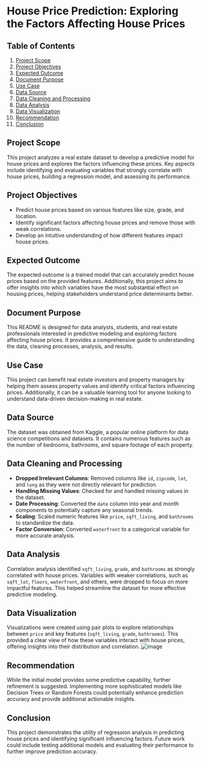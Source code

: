# House Price Prediction: Exploring the Factors Affecting House Prices

## Table of Contents
1. [Project Scope](#project-scope)
2. [Project Objectives](#project-objectives)
3. [Expected Outcome](#expected-outcome)
4. [Document Purpose](#document-purpose)
5. [Use Case](#use-case)
6. [Data Source](#data-source)
7. [Data Cleaning and Processing](#data-cleaning-and-processing)
8. [Data Analysis](#data-analysis)
9. [Data Visualization](#data-visualization)
10. [Recommendation](#recommendation)
11. [Conclusion](#conclusion)

## Project Scope
This project analyzes a real estate dataset to develop a predictive model for house prices and explores the factors influencing these prices. Key aspects include identifying and evaluating variables that strongly correlate with house prices, building a regression model, and assessing its performance.

## Project Objectives
- Predict house prices based on various features like size, grade, and location.
- Identify significant factors affecting house prices and remove those with weak correlations.
- Develop an intuitive understanding of how different features impact house prices.

## Expected Outcome
The expected outcome is a trained model that can accurately predict house prices based on the provided features. Additionally, this project aims to offer insights into which variables have the most substantial effect on housing prices, helping stakeholders understand price determinants better.

## Document Purpose
This README is designed for data analysts, students, and real estate professionals interested in predictive modeling and exploring factors affecting house prices. It provides a comprehensive guide to understanding the data, cleaning processes, analysis, and results.

## Use Case
This project can benefit real estate investors and property managers by helping them assess property values and identify critical factors influencing prices. Additionally, it can be a valuable learning tool for anyone looking to understand data-driven decision-making in real estate.

## Data Source
The dataset was obtained from Kaggle, a popular online platform for data science competitions and datasets. It contains numerous features such as the number of bedrooms, bathrooms, and square footage of each property.

## Data Cleaning and Processing
- **Dropped Irrelevant Columns**: Removed columns like `id`, `zipcode`, `lat`, and `long` as they were not directly relevant for prediction.
- **Handling Missing Values**: Checked for and handled missing values in the dataset.
- **Date Processing**: Converted the `date` column into year and month components to potentially capture any seasonal trends.
- **Scaling**: Scaled numeric features like `price`, `sqft_living`, and `bathrooms` to standardize the data.
- **Factor Conversion**: Converted `waterfront` to a categorical variable for more accurate analysis.

## Data Analysis
Correlation analysis identified `sqft_living`, `grade`, and `bathrooms` as strongly correlated with house prices. Variables with weaker correlations, such as `sqft_lot`, `floors`, `waterfront`, and others, were dropped to focus on more impactful features. This helped streamline the dataset for more effective predictive modeling.

## Data Visualization
Visualizations were created using pair plots to explore relationships between `price` and key features (`sqft_living`, `grade`, `bathrooms`). This provided a clear view of how these variables interact with house prices, offering insights into their distribution and correlation.
![image](https://github.com/user-attachments/assets/bf92fddd-12fe-4177-9ce1-6fd98919045b)


## Recommendation
While the initial model provides some predictive capability, further refinement is suggested. Implementing more sophisticated models like Decision Trees or Random Forests could potentially enhance prediction accuracy and provide additional actionable insights.

## Conclusion
This project demonstrates the utility of regression analysis in predicting house prices and identifying significant influencing factors. Future work could include testing additional models and evaluating their performance to further improve prediction accuracy.
